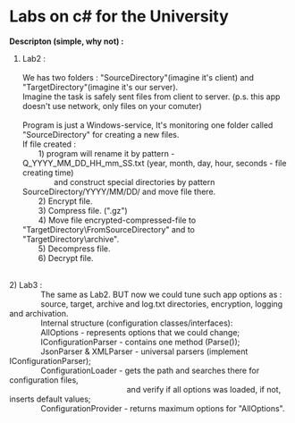 # Labs on c# for the University

**Descripton (simple, why not) :** 
1) Lab2 :<br />       
       We has two folders : "SourceDirectory"(imagine it's client) and "TargetDirectory"(imagine it's our server).<br />
       Imagine the task is safely sent files from client to server. (p.s. this app doesn't use network, only files on your comuter)<br />
       <br />
       Program is just a Windows-service, It's monitoring one folder called "SourceDirectory" for creating a new files.<br />
       If file created :<br />
         1) program will rename it by pattern - Q_YYYY_MM_DD_HH_mm_SS.txt (year, month, day, hour, seconds - file creating time)<br />
             and construct special directories by pattern SourceDirectory/YYYY/MM/DD/ and move file there.<br />
         2) Encrypt file.<br />
         3) Compress file. (".gz")<br />
         4) Move file encrypted-compressed-file to "TargetDirectory\FromSourceDirectory" and to "TargetDirectory\archive".<br />
         5) Decompress file.<br />
         6) Decrypt file.<br />
<br />
2) Lab3 :<br />
    The same as Lab2. BUT now we could tune such app options as :<br />
    source, target, archive and log.txt directories, encryption, logging and archivation.<br />
    Internal structure (configuration classes/interfaces): <br />
    AllOptions - represents options that we could change;<br />
    IConfigurationParser - contains one method (Parse());<br />
    JsonParser & XMLParser - universal parsers (implement IConfigurationParser);<br />
    ConfigurationLoader - gets the path and searches there for configuration files,<br />
                   and verify if all options was loaded, if not, inserts default values;<br />
    ConfigurationProvider - returns maximum options for "AllOptions".<br />      
